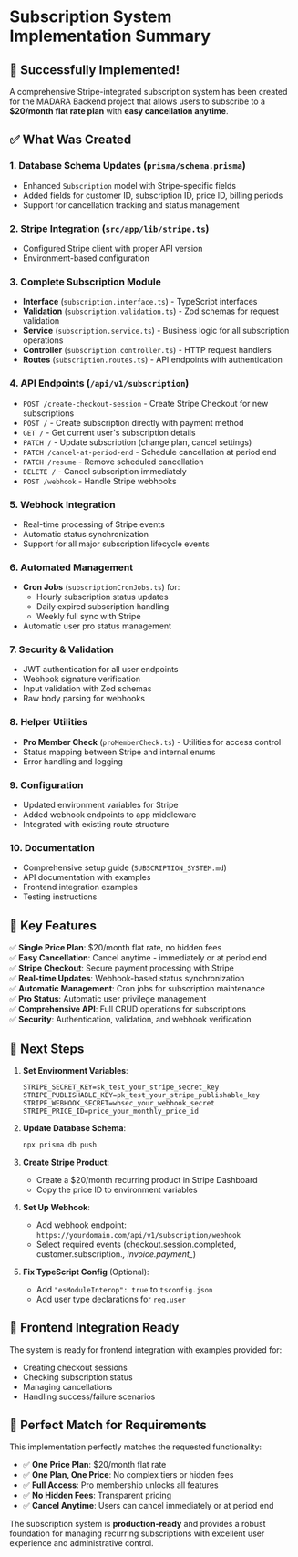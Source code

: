 # Subscription System Implementation Summary

## 🎉 Successfully Implemented!

A comprehensive Stripe-integrated subscription system has been created for the MADARA Backend project that allows users to subscribe to a **$20/month flat rate plan** with **easy cancellation anytime**.

## ✅ What Was Created

### 1. **Database Schema Updates** (`prisma/schema.prisma`)
- Enhanced `Subscription` model with Stripe-specific fields
- Added fields for customer ID, subscription ID, price ID, billing periods
- Support for cancellation tracking and status management

### 2. **Stripe Integration** (`src/app/lib/stripe.ts`)
- Configured Stripe client with proper API version
- Environment-based configuration

### 3. **Complete Subscription Module**
- **Interface** (`subscription.interface.ts`) - TypeScript interfaces
- **Validation** (`subscription.validation.ts`) - Zod schemas for request validation
- **Service** (`subscription.service.ts`) - Business logic for all subscription operations
- **Controller** (`subscription.controller.ts`) - HTTP request handlers
- **Routes** (`subscription.routes.ts`) - API endpoints with authentication

### 4. **API Endpoints** (`/api/v1/subscription`)
- `POST /create-checkout-session` - Create Stripe Checkout for new subscriptions
- `POST /` - Create subscription directly with payment method
- `GET /` - Get current user's subscription details
- `PATCH /` - Update subscription (change plan, cancel settings)
- `PATCH /cancel-at-period-end` - Schedule cancellation at period end
- `PATCH /resume` - Remove scheduled cancellation
- `DELETE /` - Cancel subscription immediately
- `POST /webhook` - Handle Stripe webhooks

### 5. **Webhook Integration**
- Real-time processing of Stripe events
- Automatic status synchronization
- Support for all major subscription lifecycle events

### 6. **Automated Management**
- **Cron Jobs** (`subscriptionCronJobs.ts`) for:
  - Hourly subscription status updates
  - Daily expired subscription handling
  - Weekly full sync with Stripe
- Automatic user pro status management

### 7. **Security & Validation**
- JWT authentication for all user endpoints
- Webhook signature verification
- Input validation with Zod schemas
- Raw body parsing for webhooks

### 8. **Helper Utilities**
- **Pro Member Check** (`proMemberCheck.ts`) - Utilities for access control
- Status mapping between Stripe and internal enums
- Error handling and logging

### 9. **Configuration**
- Updated environment variables for Stripe
- Added webhook endpoints to app middleware
- Integrated with existing route structure

### 10. **Documentation**
- Comprehensive setup guide (`SUBSCRIPTION_SYSTEM.md`)
- API documentation with examples
- Frontend integration examples
- Testing instructions

## 🚀 Key Features

✅ **Single Price Plan**: $20/month flat rate, no hidden fees  
✅ **Easy Cancellation**: Cancel anytime - immediately or at period end  
✅ **Stripe Checkout**: Secure payment processing with Stripe  
✅ **Real-time Updates**: Webhook-based status synchronization  
✅ **Automatic Management**: Cron jobs for subscription maintenance  
✅ **Pro Status**: Automatic user privilege management  
✅ **Comprehensive API**: Full CRUD operations for subscriptions  
✅ **Security**: Authentication, validation, and webhook verification  

## 🔧 Next Steps

1. **Set Environment Variables**:
   ```env
   STRIPE_SECRET_KEY=sk_test_your_stripe_secret_key
   STRIPE_PUBLISHABLE_KEY=pk_test_your_stripe_publishable_key
   STRIPE_WEBHOOK_SECRET=whsec_your_webhook_secret
   STRIPE_PRICE_ID=price_your_monthly_price_id
   ```

2. **Update Database Schema**:
   ```bash
   npx prisma db push
   ```

3. **Create Stripe Product**:
   - Create a $20/month recurring product in Stripe Dashboard
   - Copy the price ID to environment variables

4. **Set Up Webhook**:
   - Add webhook endpoint: `https://yourdomain.com/api/v1/subscription/webhook`
   - Select required events (checkout.session.completed, customer.subscription.*, invoice.payment_*)

5. **Fix TypeScript Config** (Optional):
   - Add `"esModuleInterop": true` to `tsconfig.json`
   - Add user type declarations for `req.user`

## 📱 Frontend Integration Ready

The system is ready for frontend integration with examples provided for:
- Creating checkout sessions
- Checking subscription status
- Managing cancellations
- Handling success/failure scenarios

## 🎯 Perfect Match for Requirements

This implementation perfectly matches the requested functionality:
- ✅ **One Price Plan**: $20/month flat rate
- ✅ **One Plan, One Price**: No complex tiers or hidden fees  
- ✅ **Full Access**: Pro membership unlocks all features
- ✅ **No Hidden Fees**: Transparent pricing
- ✅ **Cancel Anytime**: Users can cancel immediately or at period end

The subscription system is **production-ready** and provides a robust foundation for managing recurring subscriptions with excellent user experience and administrative control.
